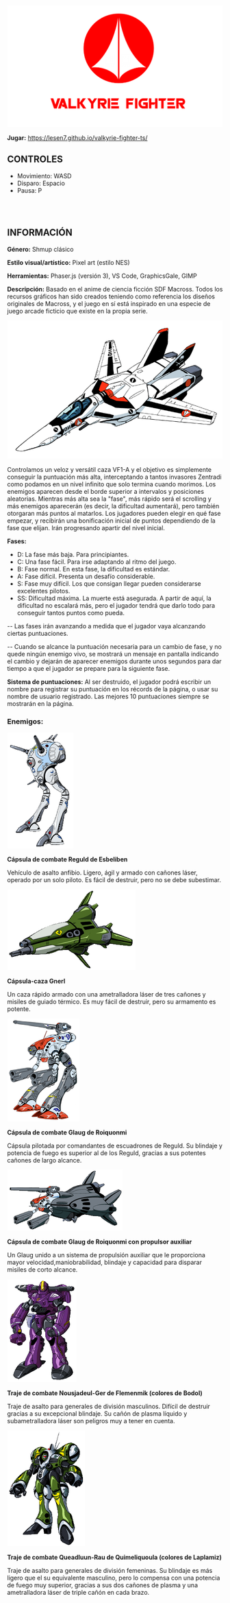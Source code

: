 
![Macross Logo](/img/macross_logo.png "Logo")


**Jugar:** https://lesen7.github.io/valkyrie-fighter-ts/

## **CONTROLES** ##
* Movimiento: WASD
* Disparo: Espacio
* Pausa: P

<br/>
<br/>

## **INFORMACIÓN** ##


**Género:** Shmup clásico 

**Estilo visual/artístico:** Pixel art (estilo NES)

**Herramientas:** Phaser.js (versión 3), VS Code, GraphicsGale, GIMP

**Descripción:** Basado en el anime de ciencia ficción SDF Macross. Todos los recursos gráficos han sido creados teniendo como referencia los diseños originales de Macross, y el juego en sí está inspirado en una especie de juego arcade ficticio que existe en la propia serie.

![VF1-A](/img/vf1a.png "Caza VF1-A")

Controlamos un veloz y versátil caza VF1-A y el objetivo es simplemente conseguir la puntuación más alta, interceptando a tantos invasores Zentradi como podamos en un nivel infinito que solo termina cuando morimos. Los enemigos aparecen desde el borde superior a intervalos y posiciones aleatorias. Mientras más alta sea la "fase", más rápido será el scrolling y más enemigos aparecerán (es decir, la dificultad aumentará), pero también otorgaran más puntos al matarlos. Los jugadores pueden elegir en qué fase empezar, y recibirán una bonificación inicial de puntos dependiendo de la fase que elijan. Irán progresando apartir del nivel inicial.

**Fases:**
* D: La fase más baja. Para principiantes.
* C: Una fase fácil. Para irse adaptando al ritmo del juego.
* B: Fase normal. En esta fase, la dificultad es estándar.
* A: Fase difícil. Presenta un desafío considerable.
* S: Fase muy difícil. Los que consigan llegar pueden considerarse excelentes pilotos.
* SS: Dificultad máxima. La muerte está asegurada. A partir de aquí, la dificultad no escalará más, pero el jugador tendrá que darlo todo para conseguir tantos puntos como pueda.

-- Las fases irán avanzando a medida que el jugador vaya alcanzando ciertas puntuaciones.

-- Cuando se alcance la puntuación necesaria para un cambio de fase, y no quede ningún enemigo vivo, se mostrará un mensaje en pantalla indicando el cambio y dejarán de aparecer enemigos durante unos segundos para dar tiempo a que el jugador se prepare para la siguiente fase.

**Sistema de puntuaciones:** Al ser destruido, el jugador podrá escribir un nombre para registrar su puntuación en los récords de la página, o usar su nombre de usuario registrado. Las mejores 10 puntuaciones siempre se mostrarán en la página.

### **Enemigos:** ###

![Reguld](/img/reguld.png "Cápsula de combate Reguld")

**Cápsula de combate Reguld de Esbeliben**

Vehículo de asalto anfibio. Ligero, ágil y armado con cañones láser, operado por un solo piloto. Es fácil de destruir, pero no se debe subestimar.

![Gnerl](/img/gnerl.png "Cápsula-caza Gnerl")

**Cápsula-caza Gnerl**

Un caza rápido armado con una ametralladora láser de tres cañones y misiles de guiado térmico. Es muy fácil de destruir, pero su armamento es potente.

![Glaug](/img/glaug.png "Cápsula de combate Glaug")

**Cápsula de combate Glaug de Roiquonmi**

Cápsula pilotada por comandantes de escuadrones de Reguld. Su blindaje y potencia de fuego es superior al de los Reguld, gracias a sus potentes cañones de largo alcance.

![Glaug-b](/img/glaug_booster.png "Glaug con propulsor auxiliar")

**Cápsula de combate Glaug de Roiquonmi con propulsor auxiliar**

Un Glaug unido a un sistema de propulsión auxiliar que le proporciona mayor velocidad,maniobrabilidad, blindaje y capacidad para disparar misiles de corto alcance.

![Ger](/img/ger.png "Traje de combate Nousjadeul-Ger")

**Traje de combate Nousjadeul-Ger de Flemenmik (colores de Bodol)**

Traje de asalto para generales de división masculinos. Difícil de destruir gracias a su excepcional blindaje. Su cañón de plasma líquido y subametralladora láser son peligros muy a tener en cuenta.

![Queadluun-Rau](/img/queadluun_rau.png "Traje de combate Queadluun-Rau")

**Traje de combate Queadluun-Rau de Quimeliquoula (colores de Laplamiz)**

Traje de asalto para generales de división femeninas. Su blindaje es más ligero que el su equivalente masculino, pero lo compensa con una potencia de fuego muy superior, gracias a sus dos cañones de plasma y una ametralladora láser de triple cañón en cada brazo.

